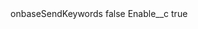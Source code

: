 <?xml version="1.0" encoding="UTF-8"?>
<CustomMetadata xmlns="http://soap.sforce.com/2006/04/metadata" xmlns:xsi="http://www.w3.org/2001/XMLSchema-instance" xmlns:xsd="http://www.w3.org/2001/XMLSchema">
    <label>onbaseSendKeywords</label>
    <protected>false</protected>
    <values>
        <field>Enable__c</field>
        <value xsi:type="xsd:boolean">true</value>
    </values>
</CustomMetadata>

